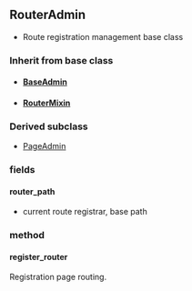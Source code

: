 ## RouterAdmin

- Route registration management base class

### Inherit from base class

- #### [BaseAdmin](../BaseAdmin)

- #### [RouterMixin](../../crud/RouterMixin)

### Derived subclass

- [PageAdmin](../PageAdmin)

### fields

#### router_path

- current route registrar, base path

### method

#### register_router

Registration page routing.




